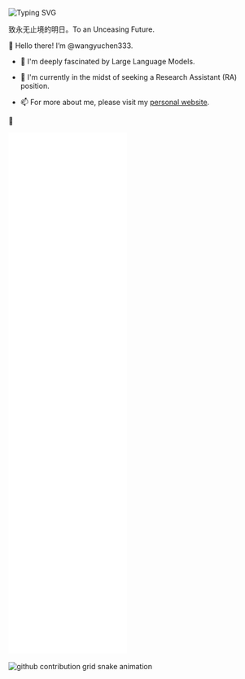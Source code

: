![Typing SVG](https://readme-typing-svg.demolab.com/?lines=Yuchen+Wang;03+03+2003)

致永无止境的明日。To an Unceasing Future.

👋 Hello there! I’m @wangyuchen333.

- 👀 I'm deeply fascinated by Large Language Models.

- 🌱 I'm currently in the midst of seeking a Research Assistant (RA) position.

- 📫 For more about me, please visit my [personal website](https://wangyuchen333.github.io/).

🌟


![Metrics](/github-metrics.svg)

<picture>
  <source media="(prefers-color-scheme: dark)" srcset="https://raw.githubusercontent.com/wangyuchen333/wangyuchen333/output/github-contribution-grid-snake-dark.svg">
  <source media="(prefers-color-scheme: light)" srcset="https://raw.githubusercontent.com/wangyuchen333/wangyuchen333/output/github-contribution-grid-snake.svg">
  <img alt="github contribution grid snake animation" src="https://raw.githubusercontent.com/wangyuchen333/wangyuchen333/output/github-contribution-grid-snake.svg">
</picture>
